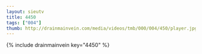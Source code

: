 ```yaml
--- 
layout: sieutv
title: 4450
tags: ["004"]
thumb: http://drainmainvein.com/media/videos/tmb/000/004/450/player.jpg
---
```

{% include drainmainvein key="4450" %} 
